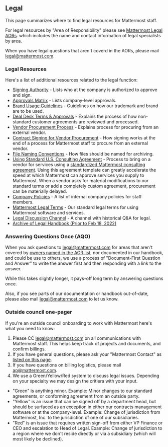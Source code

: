 ## Legal

This page summarizes where to find legal resources for Mattermost staff.

For legal resources by "Area of Responsibility" please see [Mattermost Legal AORs](https://docs.google.com/document/d/14KzrhszTlaibtM4APezTS8CFb1vaHxRsnkV9ZFef-Uc/edit). which includes the name and contact information of legal specialists by area.

When you have legal questions that aren't coverd in the AORs, please mail legal@mattermost.com.

### Legal Resources

Here's a list of additional resources related to the legal function:

* [Signing Authority](https://handbook.mattermost.com/operations/operations/company-processes/company-agreements#who-can-sign-on-behalf-of-the-company) - Lists who at the company is authorized to approve and sign.
* [Approvals Matrix](https://docs.google.com/spreadsheets/d/1fDIMiO0uydB_1zCUxZ4sGfSnBJ0P_49zbeQGgTqbYPI/edit#gid=1731392656) - Lists company-level approvals.
* [Brand Usage Guidelines](https://handbook.mattermost.com/operations/operations/company-processes/publishing/publishing-guidelines/brand-and-visual-design-guidelines) - Guidelines on how our trademark and brand are to be used.
* [Deal Desk Terms & Approvals](https://handbook.mattermost.com/operations/sales/deal-desk) - Explains the process of how non-standard customer agreements are reviewed and processed.
* [Vendor Procurement Process](https://handbook.mattermost.com/operations/finance/purchasing/how-to-procure-a-vendor-contract) - Explains process for procuring from an external vendor.
* [Contract Signing for Vendor Procurement](https://handbook.mattermost.com/operations/finance/purchasing/contracts-and-signing) - How signing works at the end of a process for Mattermost staff to procure from an external vendor.
* [File Naming Conventions](https://handbook.mattermost.com/operations/finance/naming-files-and-agreements) - How files should be named for archiving. 
* [Using Standard U.S. Consulting Agreement](https://handbook.mattermost.com/operations/finance/risk-management/mattermost-templated-agreements) - Process to bring on a vendor for services using a [standardized Mattermost consulting agreement](https://docs.google.com/document/u/1/d/1qR5Kn3UcktjDipZ-H3UuWdcrLXoJR5RD/edit?usp=drive_web&ouid=107885747391106493596&rtpof=true). Using this agreement template can greatly accelerate the speed at which Mattermost can approve services you supply to Mattermost. When a vendor asks for material modifications to our standard terms or add a completely custom agreement, procurement can be materially delayed. 
* [Company Policies](https://handbook.mattermost.com/operations/security/policies) - A list of internal company policies for staff members.
* [Mattermost Legal Terms](https://mattermost.com/terms-of-service/) - Our standard legal terms for using Mattermost software and services.
* [Legal Discussion Channel](https://community.mattermost.com/private-core/channels/legal) - A channel with historical Q&A for legal.
* [Archive of Legal Handbook (Prior to Feb 18, 2022)](https://community.mattermost.com/boards/workspace/ezhqoc78aigo7poyrb9hy7u5jw/25b8db83-635b-4469-8c66-37774edbd0c5/ad1e7566-7232-4d88-84b0-7d328b10f1bc/cgprte3iuutdrfeujxgk6p6yw1y)

### Answering Questions Once (AQO)

When you ask questions to legal@mattermost.com for areas that aren't covered by [owners named in the AOR list](https://docs.google.com/document/d/14KzrhszTlaibtM4APezTS8CFb1vaHxRsnkV9ZFef-Uc/edit), nor documented in our handbook, and could be use to others, we use a process of "Document-First Question and Answer" to write the answer first and then responding with a link to the answer.

While this takes slightly longer, it pays-off long term by answering questions once.

Also, if you see parts of our documentation or handbook out-of-date, please also mail legal@mattermost.com to let us know.

### Outside council one-pager

If you're an outside council onboarding to work with Mattermost here's what you need to know:

1. Please CC legal@mattermost.com on all communications with Mattermost staff. This helps keep track of projects and documents, and confirm billings.
2. If you have general questions, please ask your "Mattermost Contact" as [listed on this page](https://docs.google.com/document/d/14KzrhszTlaibtM4APezTS8CFb1vaHxRsnkV9ZFef-Uc/edit).
3. If you have questions on billing logistics, please mail ap@mattermost.com.
4. We use a Green/Yellow/Red system to discuss legal issues. Depending on your specialty we may design the critiera with your input.
 - "Green" is anything minor. Example: Minor changes to our standard agreements, or conforming agreement from an outside party.
 - "Yellow" is an issue that can be signed off by a department head, but should be surfaced as an exception in either our contracts management software or at the company-level. Example: Change of jurisdiction from Mattermost, Inc. to the jurisdiction of one of our subsidiaries.
 - "Red" is an issue that requires written sign-off from either VP Finance or CEO and escalation to Head of Legal. Example: Change of jurisdiction to a region where we don't reside directly or via a subsidiary (which will most likely be declined).

